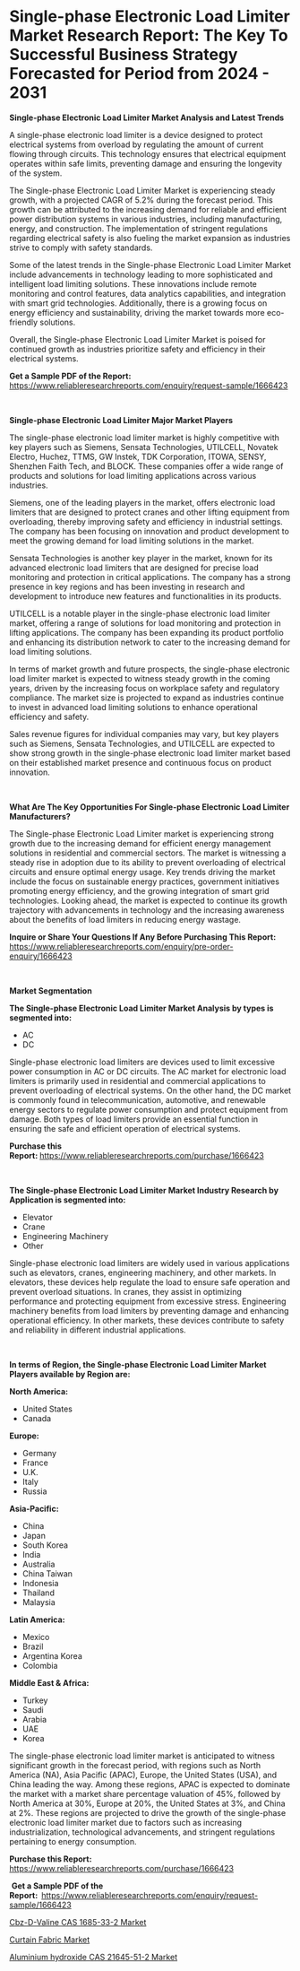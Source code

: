 <p><h1>Single-phase Electronic Load Limiter Market Research Report: The Key To Successful Business Strategy Forecasted for Period from 2024 - 2031</h1></p><p><strong>Single-phase Electronic Load Limiter Market Analysis and Latest Trends</strong></p>
<p><p>A single-phase electronic load limiter is a device designed to protect electrical systems from overload by regulating the amount of current flowing through circuits. This technology ensures that electrical equipment operates within safe limits, preventing damage and ensuring the longevity of the system.</p><p>The Single-phase Electronic Load Limiter Market is experiencing steady growth, with a projected CAGR of 5.2% during the forecast period. This growth can be attributed to the increasing demand for reliable and efficient power distribution systems in various industries, including manufacturing, energy, and construction. The implementation of stringent regulations regarding electrical safety is also fueling the market expansion as industries strive to comply with safety standards.</p><p>Some of the latest trends in the Single-phase Electronic Load Limiter Market include advancements in technology leading to more sophisticated and intelligent load limiting solutions. These innovations include remote monitoring and control features, data analytics capabilities, and integration with smart grid technologies. Additionally, there is a growing focus on energy efficiency and sustainability, driving the market towards more eco-friendly solutions.</p><p>Overall, the Single-phase Electronic Load Limiter Market is poised for continued growth as industries prioritize safety and efficiency in their electrical systems.</p></p>
<p><strong>Get a Sample PDF of the Report:&nbsp;</strong> <a href="https://www.reliableresearchreports.com/enquiry/request-sample/1666423">https://www.reliableresearchreports.com/enquiry/request-sample/1666423</a></p>
<p>&nbsp;</p>
<p><strong>Single-phase Electronic Load Limiter Major Market Players</strong></p>
<p><p>The single-phase electronic load limiter market is highly competitive with key players such as Siemens, Sensata Technologies, UTILCELL, Novatek Electro, Huchez, TTMS, GW Instek, TDK Corporation, ITOWA, SENSY, Shenzhen Faith Tech, and BLOCK. These companies offer a wide range of products and solutions for load limiting applications across various industries.</p><p>Siemens, one of the leading players in the market, offers electronic load limiters that are designed to protect cranes and other lifting equipment from overloading, thereby improving safety and efficiency in industrial settings. The company has been focusing on innovation and product development to meet the growing demand for load limiting solutions in the market.</p><p>Sensata Technologies is another key player in the market, known for its advanced electronic load limiters that are designed for precise load monitoring and protection in critical applications. The company has a strong presence in key regions and has been investing in research and development to introduce new features and functionalities in its products.</p><p>UTILCELL is a notable player in the single-phase electronic load limiter market, offering a range of solutions for load monitoring and protection in lifting applications. The company has been expanding its product portfolio and enhancing its distribution network to cater to the increasing demand for load limiting solutions.</p><p>In terms of market growth and future prospects, the single-phase electronic load limiter market is expected to witness steady growth in the coming years, driven by the increasing focus on workplace safety and regulatory compliance. The market size is projected to expand as industries continue to invest in advanced load limiting solutions to enhance operational efficiency and safety.</p><p>Sales revenue figures for individual companies may vary, but key players such as Siemens, Sensata Technologies, and UTILCELL are expected to show strong growth in the single-phase electronic load limiter market based on their established market presence and continuous focus on product innovation.</p></p>
<p>&nbsp;</p>
<p><strong>What Are The Key Opportunities For Single-phase Electronic Load Limiter Manufacturers?</strong></p>
<p><p>The Single-phase Electronic Load Limiter market is experiencing strong growth due to the increasing demand for efficient energy management solutions in residential and commercial sectors. The market is witnessing a steady rise in adoption due to its ability to prevent overloading of electrical circuits and ensure optimal energy usage. Key trends driving the market include the focus on sustainable energy practices, government initiatives promoting energy efficiency, and the growing integration of smart grid technologies. Looking ahead, the market is expected to continue its growth trajectory with advancements in technology and the increasing awareness about the benefits of load limiters in reducing energy wastage.</p></p>
<p><strong>Inquire or Share Your Questions If Any Before Purchasing This Report:</strong> <a href="https://www.reliableresearchreports.com/enquiry/pre-order-enquiry/1666423">https://www.reliableresearchreports.com/enquiry/pre-order-enquiry/1666423</a></p>
<p>&nbsp;</p>
<p><strong>Market Segmentation</strong></p>
<p><strong>The Single-phase Electronic Load Limiter Market Analysis by types is segmented into:</strong></p>
<p><ul><li>AC</li><li>DC</li></ul></p>
<p><p>Single-phase electronic load limiters are devices used to limit excessive power consumption in AC or DC circuits. The AC market for electronic load limiters is primarily used in residential and commercial applications to prevent overloading of electrical systems. On the other hand, the DC market is commonly found in telecommunication, automotive, and renewable energy sectors to regulate power consumption and protect equipment from damage. Both types of load limiters provide an essential function in ensuring the safe and efficient operation of electrical systems.</p></p>
<p><strong>Purchase this Report:&nbsp;</strong><a href="https://www.reliableresearchreports.com/purchase/1666423">https://www.reliableresearchreports.com/purchase/1666423</a></p>
<p>&nbsp;</p>
<p><strong>The Single-phase Electronic Load Limiter Market Industry Research by Application is segmented into:</strong></p>
<p><ul><li>Elevator</li><li>Crane</li><li>Engineering Machinery</li><li>Other</li></ul></p>
<p><p>Single-phase electronic load limiters are widely used in various applications such as elevators, cranes, engineering machinery, and other markets. In elevators, these devices help regulate the load to ensure safe operation and prevent overload situations. In cranes, they assist in optimizing performance and protecting equipment from excessive stress. Engineering machinery benefits from load limiters by preventing damage and enhancing operational efficiency. In other markets, these devices contribute to safety and reliability in different industrial applications.</p></p>
<p>&nbsp;</p>
<p><strong>In terms of Region, the Single-phase Electronic Load Limiter Market Players available by Region are:</strong></p>
<p>
    <p> <strong> North America: </strong>
        <ul>
            <li>United States</li>
            <li>Canada</li>
        </ul>
        </p> 
    <p> <strong> Europe: </strong>
        <ul>
            <li>Germany</li>
            <li>France</li>
            <li>U.K.</li>
            <li>Italy</li>
            <li>Russia</li>
        </ul>
        </p> 
    <p> <strong> Asia-Pacific: </strong>
        <ul>
            <li>China</li>
            <li>Japan</li>
            <li>South Korea</li>
            <li>India</li>
            <li>Australia</li>
            <li>China Taiwan</li>
            <li>Indonesia</li>
            <li>Thailand</li>
            <li>Malaysia</li>
        </ul>
        </p> 
    <p> <strong> Latin America: </strong>
        <ul>
            <li>Mexico</li>
            <li>Brazil</li>
            <li>Argentina Korea</li>
            <li>Colombia</li>
        </ul>
        </p> 
    <p> <strong> Middle East & Africa: </strong>
        <ul>
            <li>Turkey</li>
            <li>Saudi</li>
            <li>Arabia</li>
            <li>UAE</li>
            <li>Korea</li>
        </ul>
    </p>
    </p>
<p><p>The single-phase electronic load limiter market is anticipated to witness significant growth in the forecast period, with regions such as North America (NA), Asia Pacific (APAC), Europe, the United States (USA), and China leading the way. Among these regions, APAC is expected to dominate the market with a market share percentage valuation of 45%, followed by North America at 30%, Europe at 20%, the United States at 3%, and China at 2%. These regions are projected to drive the growth of the single-phase electronic load limiter market due to factors such as increasing industrialization, technological advancements, and stringent regulations pertaining to energy consumption.</p></p>
<p><strong>Purchase this Report: </strong><a href="https://www.reliableresearchreports.com/purchase/1666423">https://www.reliableresearchreports.com/purchase/1666423</a></p>
<p>&nbsp;<strong>Get a Sample PDF of the Report:&nbsp;&nbsp;</strong><a href="https://www.reliableresearchreports.com/enquiry/request-sample/1666423">https://www.reliableresearchreports.com/enquiry/request-sample/1666423</a></p>
<p><strong></strong></p>
<p><p><a href="https://www.linkedin.com/pulse/cbz-d-valine-cas-1685-33-2-market-centers-aspects-growth-share-yrurf?trackingId=CYA1%2FbfU%2B%2FFSgDRBfDYjbA%3D%3D">Cbz-D-Valine CAS 1685-33-2 Market</a></p><p><a href="https://www.linkedin.com/pulse/curtain-fabric-market-size-growing-forecasted-period-from-2024-hzylf?trackingId=KMm4OY%2BXlj8GosZYZnH9AA%3D%3D">Curtain Fabric Market</a></p><p><a href="https://www.linkedin.com/pulse/aluminium-hydroxide-cas-21645-51-2-market-size-growth-outlook-nnwae?trackingId=RlRQ2DtKM679RdQYw9N5HQ%3D%3D">Aluminium hydroxide CAS 21645-51-2 Market</a></p></p>